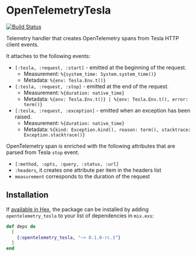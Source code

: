 # OpenTelemetryTesla

[![Build Status](https://github.com/ricardoccpaiva/opentelemetry_tesla/actions/workflows/elixir.yml/badge.svg)](https://github.com/ricardoccpaiva/opentelemetry_tesla/actions)

Telemetry handler that creates OpenTelemetry spans from Tesla HTTP client events.

It attaches to the following events: 
  - `[:tesla, :request, :start]` - emitted at the beginning of the request.
      * Measurement: `%{system_time: System.system_time()}`
      * Metadata: `%{env: Tesla.Env.t()}`
  - `[:tesla, :request, :stop]` - emitted at the end of the request.
      * Measurement: `%{duration: native_time}`
      * Metadata: `%{env: Tesla.Env.t()} | %{env: Tesla.Env.t(), error: term()}`
  - `[:tesla, :request, :exception]` - emitted when an exception has been raised.
      * Measurement: `%{duration: native_time}`
      * Metadata: `%{kind: Exception.kind(), reason: term(), stacktrace: Exception.stacktrace()}`

OpenTelemetry span is enriched with the following attributes that are parsed from Tesla `stop` event.
 - `[:method, :opts, :query, :status, :url]`
 - `:headers`, it creates one attribute per item in the headers list
 - `measurement` corresponds to the duration of the request

## Installation

If [available in Hex](https://hex.pm/docs/publish), the package can be installed
by adding `opentelemetry_tesla` to your list of dependencies in `mix.exs`:

```elixir
def deps do
  [
    {:opentelemetry_tesla, "~> 0.1.0-rc.1"}
  ]
end
```

